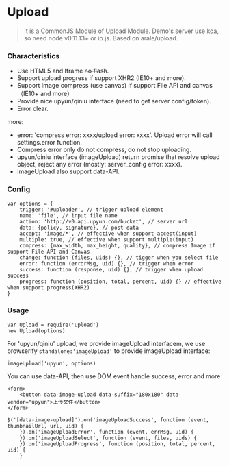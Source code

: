 # Upload
> It is a CommonJS Module of Upload Module.
Demo's server use koa, so need node v0.11.13+ or io.js.
Based on arale/upload.

### Characteristics
* Use HTML5 and Iframe <s>no flash</s>.
* Support upload progress if support XHR2 (IE10+ and more).
* Support Image compress (use canvas) if support File API and canvas（IE10+ and more）
* Provide nice upyun/qiniu interface (need to get server config/token).
* Error clear.

more:
* error: 'compress error: xxxx/upload error: xxxx'. Upload error will call settings.error function.
* Compress error only do not compress, do not stop uploading.
* upyun/qiniu interface (imageUpload) return promise that resolve upload object, reject any error (mostly: server_config error: xxxx).
* imageUpload also support data-API.

### Config
    var options = {
        trigger: '#uploader', // trigger upload element
        name: 'file', // input file name
        action: 'http://v0.api.upyun.com/bucket', // server url
        data: {policy, signature}, // post data
        accept: 'image/*', // effective when support accept(input)
        multiple: true, // effective when support multiple(input)
        compress: {max_width, max_height, quality}, // compress Image if support File API and Canvas
        change: function (files, uids) {}, // tigger when you select file
        error: function (errorMsg, uid) {}, // trigger when error
        success: function (response, uid) {}, // trigger when upload success
        progress: function (position, total, percent, uid) {} // effective when support progress(XHR2)
    }

### Usage
    var Upload = require('upload')
    new Upload(options)
For 'upyun/qiniu' upload, we provide imageUpload interfacem, we use browserify `standalone:'imageUpload'` to provide imageUpload interface:

    imageUpload('upyun', options)
You can use data-API, then use DOM event handle success, error and more:

    <form>
        <button data-image-upload data-suffix="180x180" data-vendor="upyun">上传文件</button>
    </form>

    $('[data-image-upload]').on('imageUploadSuccess', function (event, thumbnailUrl, url, uid) {
        }).on('imageUploadError', function (event, errMsg, uid) {
        }).on('imageUploadSelect', function (event, files, uids) {
        }).on('imageUploadProgress', function (position, total, percent, uid) {
        }
